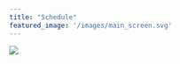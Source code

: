 ```yaml
---
title: "Schedule"
featured_image: '/images/main_screen.svg'
---
```


<img src="/images/project_plan_overview.png" >